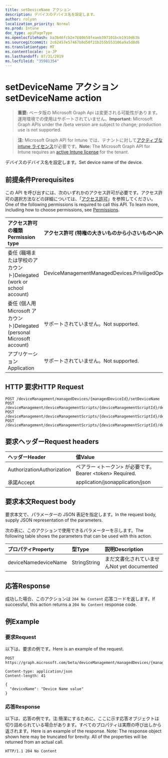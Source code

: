 ```yaml
---
title: setDeviceName アクション
description: デバイスのデバイス名を設定します。
author: rolyon
localization_priority: Normal
ms.prod: Intune
doc_type: apiPageType
ms.openlocfilehash: ba3b46fcb2e7680b58feaeb397101bcb1910d63b
ms.sourcegitcommit: 2c62457e57467b8d50f21b255b553106a9a5d8d6
ms.translationtype: MT
ms.contentlocale: ja-JP
ms.lasthandoff: 07/31/2019
ms.locfileid: "35981354"
---
```

# <a name="setdevicename-action"></a><span data-ttu-id="e0b48-103">setDeviceName アクション</span><span class="sxs-lookup"><span data-stu-id="e0b48-103">setDeviceName action</span></span>

> <span data-ttu-id="e0b48-104">**重要:** ベータ版の Microsoft Graph Api は変更される可能性があります。運用環境での使用はサポートされていません。</span><span class="sxs-lookup"><span data-stu-id="e0b48-104">**Important:** Microsoft Graph APIs under the /beta version are subject to change; production use is not supported.</span></span>

> <span data-ttu-id="e0b48-105">**注:** Microsoft Graph API for Intune では、テナントに対して[アクティブな intune ライセンス](https://go.microsoft.com/fwlink/?linkid=839381)が必要です。</span><span class="sxs-lookup"><span data-stu-id="e0b48-105">**Note:** The Microsoft Graph API for Intune requires an [active Intune license](https://go.microsoft.com/fwlink/?linkid=839381) for the tenant.</span></span>

<span data-ttu-id="e0b48-106">デバイスのデバイス名を設定します。</span><span class="sxs-lookup"><span data-stu-id="e0b48-106">Set device name of the device.</span></span>

## <a name="prerequisites"></a><span data-ttu-id="e0b48-107">前提条件</span><span class="sxs-lookup"><span data-stu-id="e0b48-107">Prerequisites</span></span>
<span data-ttu-id="e0b48-p101">この API を呼び出すには、次のいずれかのアクセス許可が必要です。アクセス許可の選択方法などの詳細については、「[アクセス許可](/graph/permissions-reference)」を参照してください。</span><span class="sxs-lookup"><span data-stu-id="e0b48-p101">One of the following permissions is required to call this API. To learn more, including how to choose permissions, see [Permissions](/graph/permissions-reference).</span></span>

|<span data-ttu-id="e0b48-110">アクセス許可の種類</span><span class="sxs-lookup"><span data-stu-id="e0b48-110">Permission type</span></span>|<span data-ttu-id="e0b48-111">アクセス許可 (特権の大きいものから小さいものへ)</span><span class="sxs-lookup"><span data-stu-id="e0b48-111">Permissions (from most to least privileged)</span></span>|
|:---|:---|
|<span data-ttu-id="e0b48-112">委任 (職場または学校のアカウント)</span><span class="sxs-lookup"><span data-stu-id="e0b48-112">Delegated (work or school account)</span></span>|<span data-ttu-id="e0b48-113">DeviceManagementManagedDevices.PriviligedOperation.All</span><span class="sxs-lookup"><span data-stu-id="e0b48-113">DeviceManagementManagedDevices.PriviligedOperation.All</span></span>|
|<span data-ttu-id="e0b48-114">委任 (個人用 Microsoft アカウント)</span><span class="sxs-lookup"><span data-stu-id="e0b48-114">Delegated (personal Microsoft account)</span></span>|<span data-ttu-id="e0b48-115">サポートされていません。</span><span class="sxs-lookup"><span data-stu-id="e0b48-115">Not supported.</span></span>|
|<span data-ttu-id="e0b48-116">アプリケーション</span><span class="sxs-lookup"><span data-stu-id="e0b48-116">Application</span></span>|<span data-ttu-id="e0b48-117">サポートされていません。</span><span class="sxs-lookup"><span data-stu-id="e0b48-117">Not supported.</span></span>|

## <a name="http-request"></a><span data-ttu-id="e0b48-118">HTTP 要求</span><span class="sxs-lookup"><span data-stu-id="e0b48-118">HTTP Request</span></span>
<!-- {
  "blockType": "ignored"
}
-->
``` http
POST /deviceManagement/managedDevices/{managedDeviceId}/setDeviceName
POST /deviceManagement/deviceManagementScripts/{deviceManagementScriptId}/deviceRunStates/{deviceManagementScriptDeviceStateId}/managedDevice/setDeviceName
POST /deviceManagement/deviceManagementScripts/{deviceManagementScriptId}/deviceRunStates/{deviceManagementScriptDeviceStateId}/managedDevice/users/{userId}/managedDevices/{managedDeviceId}/setDeviceName
POST /deviceManagement/deviceManagementScripts/{deviceManagementScriptId}/deviceRunStates/{deviceManagementScriptDeviceStateId}/managedDevice/detectedApps/{detectedAppId}/managedDevices/{managedDeviceId}/setDeviceName
```

## <a name="request-headers"></a><span data-ttu-id="e0b48-119">要求ヘッダー</span><span class="sxs-lookup"><span data-stu-id="e0b48-119">Request headers</span></span>
|<span data-ttu-id="e0b48-120">ヘッダー</span><span class="sxs-lookup"><span data-stu-id="e0b48-120">Header</span></span>|<span data-ttu-id="e0b48-121">値</span><span class="sxs-lookup"><span data-stu-id="e0b48-121">Value</span></span>|
|:---|:---|
|<span data-ttu-id="e0b48-122">Authorization</span><span class="sxs-lookup"><span data-stu-id="e0b48-122">Authorization</span></span>|<span data-ttu-id="e0b48-123">ベアラー &lt;トークン&gt; が必要です。</span><span class="sxs-lookup"><span data-stu-id="e0b48-123">Bearer &lt;token&gt; Required.</span></span>|
|<span data-ttu-id="e0b48-124">承諾</span><span class="sxs-lookup"><span data-stu-id="e0b48-124">Accept</span></span>|<span data-ttu-id="e0b48-125">application/json</span><span class="sxs-lookup"><span data-stu-id="e0b48-125">application/json</span></span>|

## <a name="request-body"></a><span data-ttu-id="e0b48-126">要求本文</span><span class="sxs-lookup"><span data-stu-id="e0b48-126">Request body</span></span>
<span data-ttu-id="e0b48-127">要求本文で、パラメーターの JSON 表記を指定します。</span><span class="sxs-lookup"><span data-stu-id="e0b48-127">In the request body, supply JSON representation of the parameters.</span></span>

<span data-ttu-id="e0b48-128">次の表に、このアクションで使用できるパラメーターを示します。</span><span class="sxs-lookup"><span data-stu-id="e0b48-128">The following table shows the parameters that can be used with this action.</span></span>

|<span data-ttu-id="e0b48-129">プロパティ</span><span class="sxs-lookup"><span data-stu-id="e0b48-129">Property</span></span>|<span data-ttu-id="e0b48-130">型</span><span class="sxs-lookup"><span data-stu-id="e0b48-130">Type</span></span>|<span data-ttu-id="e0b48-131">説明</span><span class="sxs-lookup"><span data-stu-id="e0b48-131">Description</span></span>|
|:---|:---|:---|
|<span data-ttu-id="e0b48-132">deviceName</span><span class="sxs-lookup"><span data-stu-id="e0b48-132">deviceName</span></span>|<span data-ttu-id="e0b48-133">String</span><span class="sxs-lookup"><span data-stu-id="e0b48-133">String</span></span>|<span data-ttu-id="e0b48-134">まだ文書化されていません</span><span class="sxs-lookup"><span data-stu-id="e0b48-134">Not yet documented</span></span>|



## <a name="response"></a><span data-ttu-id="e0b48-135">応答</span><span class="sxs-lookup"><span data-stu-id="e0b48-135">Response</span></span>
<span data-ttu-id="e0b48-136">成功した場合、このアクションは `204 No Content` 応答コードを返します。</span><span class="sxs-lookup"><span data-stu-id="e0b48-136">If successful, this action returns a `204 No Content` response code.</span></span>

## <a name="example"></a><span data-ttu-id="e0b48-137">例</span><span class="sxs-lookup"><span data-stu-id="e0b48-137">Example</span></span>

### <a name="request"></a><span data-ttu-id="e0b48-138">要求</span><span class="sxs-lookup"><span data-stu-id="e0b48-138">Request</span></span>
<span data-ttu-id="e0b48-139">以下は、要求の例です。</span><span class="sxs-lookup"><span data-stu-id="e0b48-139">Here is an example of the request.</span></span>
``` http
POST https://graph.microsoft.com/beta/deviceManagement/managedDevices/{managedDeviceId}/setDeviceName

Content-type: application/json
Content-length: 41

{
  "deviceName": "Device Name value"
}
```

### <a name="response"></a><span data-ttu-id="e0b48-140">応答</span><span class="sxs-lookup"><span data-stu-id="e0b48-140">Response</span></span>
<span data-ttu-id="e0b48-p102">以下は、応答の例です。注:簡潔にするために、ここに示す応答オブジェクトは切り詰められている場合があります。すべてのプロパティは実際の呼び出しから返されます。</span><span class="sxs-lookup"><span data-stu-id="e0b48-p102">Here is an example of the response. Note: The response object shown here may be truncated for brevity. All of the properties will be returned from an actual call.</span></span>
``` http
HTTP/1.1 204 No Content
```






